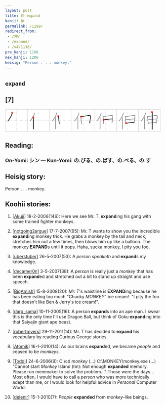 ```yaml
---
layout: post
title: 伸 expand
kanji: 伸
permalink: /1199/
redirect_from:
 - /伸/
 - /expand/
 - /v4/1118/
pre_kanji: 1198
nex_kanji: 1200
heisig: "Person . . . monkey."
---
```


## `expand`

## [7]

<div class="stroke"><img src="../images/E4BCB8.png" /></div>

## Reading:

### On-Yomi: シン &mdash; Kun-Yomi: の.びる、の.ばす、の.べる、の.す

## Heisig story:

Person . . . monkey.

## Koohii stories:

1) [<a href="http://kanji.koohii.com/profile/Akuji">Akuji</a>] 18-2-2006(146): Here we see Mr. T.<strong> expand</strong>ing his gang with some trained fighter monkeys.

2) [<a href="http://kanji.koohii.com/profile/notgoing2argue">notgoing2argue</a>] 17-7-2007(95): Mr. T wants to show you the incredible<strong> expand</strong>ing monkey trick. He grabs a monkey by the tail and neck, stretches him out a few times, then blows him up like a balloon. The monkey<strong> EXPAND</strong>s until it pops. Haha, sucka monkey, I pity you foo.

3) [<a href="http://kanji.koohii.com/profile/uberstuber">uberstuber</a>] 26-5-2007(53): A <em>person</em> <em>speaketh</em> and<strong> expand</strong>s my knowledge.

4) [<a href="http://kanji.koohii.com/profile/decamer0n">decamer0n</a>] 3-5-2007(38): A <em>person</em> is really just a <em>monkey</em> that has been<strong> expand</strong>ed and stretched out a bit to stand up straight and use speech.

5) [<a href="http://kanji.koohii.com/profile/BigAmish">BigAmish</a>] 15-8-2008(20): <em>Mr. T</em>&#039;s waistline is<strong> EXPAND</strong>ing because he has been eating too much &quot;Chunky <em>MONKEY</em>&quot; ice cream!. &quot;I pity the foo that doesn&#039;t like Ben &amp; Jerry&#039;s ice cream!&quot;.

6) [<a href="http://kanji.koohii.com/profile/darg_sama">darg_sama</a>] 10-11-2005(16): A person<strong> expand</strong>s into an ape man. I swear this is the only time I&#039;ll use Dragon Ball, but think of Goku<strong> expand</strong>ing into that Saiyajin giant ape beast.

7) [<a href="http://kanji.koohii.com/profile/robertmyers">robertmyers</a>] 29-11-2011(14): Mr. T has decided to<strong> expand</strong> his vocabulary by reading Curious George stories.

8) [<a href="http://kanji.koohii.com/profile/Atomik">Atomik</a>] 16-1-2010(14): As our brains<strong> expand</strong>ed, we became <em>people</em> and ceased to be <em>monkeys</em>.

9) [<a href="http://kanji.koohii.com/profile/Toddi">Toddi</a>] 24-6-2006(8): C:\cd <em>monkey</em> (...) C:\MONKEY\monkey.exe (...) &quot;Cannot start <em>Monkey</em> Island (tm): Not enough <strong>expanded</strong> memory. Please run memmaker to solve the problem...&quot; Those were the days... Most often, I would have to call a <em>person</em> who was more technically adept than me, or I would look for helpful advice in <em>Personal</em> Computer World.

10) [<a href="http://kanji.koohii.com/profile/delenir">delenir</a>] 15-1-2010(7): <em>People</em> <strong>expanded</strong> from <em>monkey</em>-like beings.
